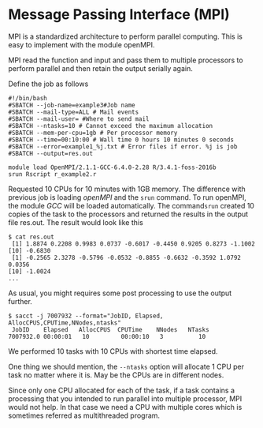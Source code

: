 # Message Passing Interface (MPI) #
MPI is a standardized architecture to perform parallel computing. This is easy to implement with the module openMPI.

MPI read the function and input and pass them to multiple processors to perform parallel and then retain the output serially again.

Define the job as follows

    #!/bin/bash
    #SBATCH --job-name=example3#Job name
    #SBATCH --mail-type=ALL # Mail events
    #SBATCH --mail-user= #Where to send mail
    #SBATCH --ntasks=10 # Cannot exceed the maximum allocation
    #SBATCH --mem-per-cpu=1gb # Per processor memory
    #SBATCH --time=00:10:00 # Wall time 0 hours 10 minutes 0 seconds
    #SBATCH --error=example1_%j.txt # Error files if error. %j is job
    #SBATCH --output=res.out

    module load OpenMPI/2.1.1-GCC-6.4.0-2.28 R/3.4.1-foss-2016b
    srun Rscript r_example2.r
Requested 10 CPUs for 10 minutes with 1GB memory. The difference with previous job is loading *openMPI* and the `srun` command. To run openMPI, the module *GCC* will be loaded automatically. The command`srun` created 10 copies of the task to the processors and returned the results in the output file res.out. The result would look like this

    $ cat res.out
     [1] 1.8874 0.2208 0.9983 0.0737 -0.6017 -0.4450 0.9205 0.8273 -1.1002
    [10] -0.6830
     [1] -0.2565 2.3278 -0.5796 -0.0532 -0.8855 -0.6632 -0.3592 1.0792 0.0356
    [10] -1.0024
    ...
As usual, you might requires some post processing to use the output further.

    $ sacct -j 7007932 --format="JobID, Elapsed, AllocCPUS,CPUTime,NNodes,ntasks"
     JobID    Elapsed   AllocCPUS  CPUTime    NNodes   NTasks
    7007932.0 00:00:01   10         00:00:10   3          10


We performed 10 tasks with 10 CPUs with shortest time elapsed.


One thing we should mention, the `--ntasks` option will allocate 1 CPU per task no matter where it is. May be the CPUs are in different nodes.

Since only one CPU allocated for each of the task, if a task contains a processing that you intended to run parallel into multiple processor, MPI would not help. In that case we need a CPU with multiple cores which is sometimes referred as multithreaded program.
